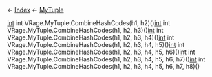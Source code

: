 ← [Index](Api-Index) ← [MyTuple](VRage.MyTuple)

[int](System.Int32) int VRage.MyTuple.CombineHashCodes(h1, h2)()[int](System.Int32) int VRage.MyTuple.CombineHashCodes(h1, h2, h3)()[int](System.Int32) int VRage.MyTuple.CombineHashCodes(h1, h2, h3, h4)()[int](System.Int32) int VRage.MyTuple.CombineHashCodes(h1, h2, h3, h4, h5)()[int](System.Int32) int VRage.MyTuple.CombineHashCodes(h1, h2, h3, h4, h5, h6)()[int](System.Int32) int VRage.MyTuple.CombineHashCodes(h1, h2, h3, h4, h5, h6, h7)()[int](System.Int32) int VRage.MyTuple.CombineHashCodes(h1, h2, h3, h4, h5, h6, h7, h8)()